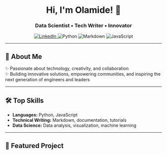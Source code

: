 <!-- Profile Banner (optional: replace URL with your own banner image) -->
<!-- ![Banner](https://your-image-url.com/banner.png) -->

<h1 align="center">Hi, I'm Olamide! 👋</h1>
<h3 align="center">Data Scientist • Tech Writer • Innovator</h3>

<p align="center">
  <a href="https://www.linkedin.com/in/olamidelawal6762007/">
    <img src="https://img.shields.io/badge/LinkedIn-blue?logo=linkedin&style=for-the-badge" alt="LinkedIn" />
  </a>
  <img src="https://img.shields.io/badge/Python-3670A0?logo=python&logoColor=ffdd54&style=for-the-badge" alt="Python" />
  <img src="https://img.shields.io/badge/Markdown-000000?logo=markdown&logoColor=white&style=for-the-badge" alt="Markdown" />
  <img src="https://img.shields.io/badge/JavaScript-F7DF1E?logo=javascript&logoColor=black&style=for-the-badge" alt="JavaScript" />
</p>

---

## 🚀 About Me

✨ Passionate about technology, creativity, and collaboration  
✨ Building innovative solutions, empowering communities, and inspiring the next generation of engineers and leaders

---

## 🛠️ Top Skills

- **Languages:** Python, JavaScript  
- **Technical Writing:** Markdown, documentation, tutorials  
- **Data Science:** Data analysis, visualization, machine learning

---

## 🌟 Featured Project

<p align="center">
  <a href="https://github.com/em07-adoz/writete
